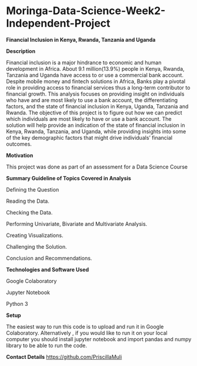 # Moringa-Data-Science-Week2-Independent-Project

**Financial Inclusion in Kenya, Rwanda, Tanzania and Uganda**

**Description**

Financial inclusion is a major hindrance to economic and human development in Africa. About 9.1 million(13.9%) people in Kenya, Rwanda, Tanzania and Uganda have access to or use a commercial bank account. Despite mobile money and fintech solutions in Africa, Banks play a pivotal role in providing access to financial services thus a long-term contributor to financial growth. This analysis focuses on providing insight on individuals who have and are most likely to use a bank account, the differentiating factors, and the state of financial inclusion in Kenya, Uganda, Tanzania and Rwanda.
The objective of this project is to figure out how we can predict which individuals are most likely to have or use a bank account. The solution will help provide an indication of the state of financial inclusion in Kenya, Rwanda, Tanzania, and Uganda, while providing insights into some of the key demographic factors that might drive individuals’ financial outcomes.

**Motivation**

This project was done as part of an assessment for a Data Science Course

**Summary Guideline of Topics Covered in Analysis**

Defining the Question

Reading the Data.

Checking the Data.

Performing Univariate, Bivariate and Multivariate Analysis.

Creating Visualizations.

Challenging the Solution.

Conclusion and Recommendations.

**Technologies and Software Used**

Google Colaboratory

Jupyter Notebook

Python 3 

**Setup**

The easiest way to run this code is to upload and run it in Google Colaboratory. Alternatively , if you would like to run it on your local computer you should install jupyter notebook and import pandas and numpy library to be able to run the code.

**Contact Details**
https://github.com/PriscillaMuli 
